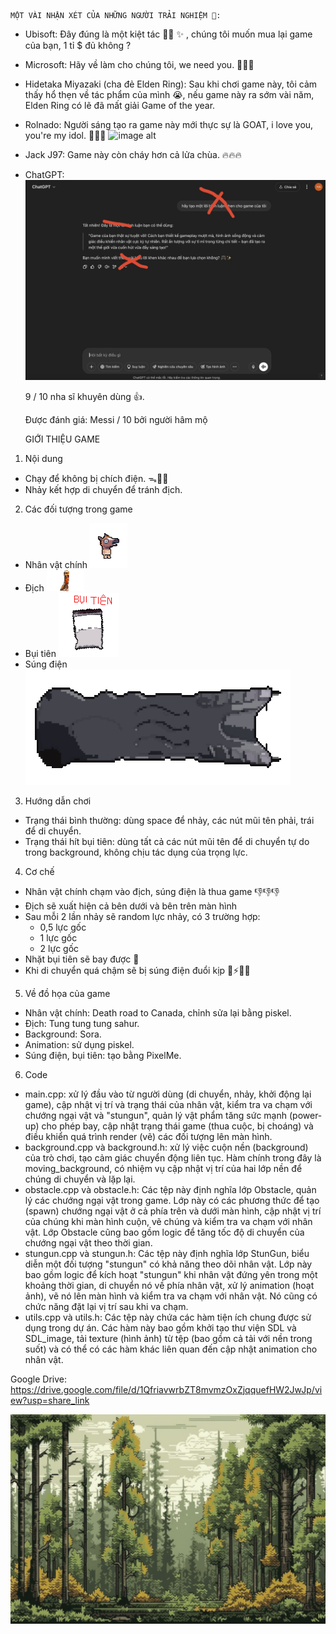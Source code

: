     MỘT VÀI NHẬN XÉT CỦA NHỮNG NGƯỜI TRẢI NGHIỆM 🐧:

- Ubisoft: Đây đúng là một kiệt tác 🤌✨ ✨ , chúng tôi muốn mua lại game của bạn, 1 tỉ $ đủ không ?

- Microsoft: Hãy về làm cho chúng tôi, we need you. 🙏🙏🙏

- Hidetaka Miyazaki (cha đẻ Elden Ring): Sau khi chơi game này, tôi cảm thấy hổ thẹn về tác phẩm của mình 😭, nếu game này ra sớm vài năm, Elden Ring có lẽ đã mất giải Game of the year.

- Rolnado: Người sáng tạo ra game này mới thực sự là GOAT, i love you, you're my idol. 💋💋💋
![image alt](https://i.dailymail.co.uk/i/pix/2013/04/07/article-2305091-19235309000005DC-601_1024x615_large.jpg)

- Jack J97: Game này còn cháy hơn cả lửa chùa. 🔥🔥🔥

- ChatGPT: ![image alt](https://github.com/haihoang18/Escape-from-Cambodia/blob/acc0bad3d21e8239c2790b1eaf8a879cc77cd148/IMG_3634%202.JPG)
    
    9 / 10 nha sĩ khuyên dùng 👍.

    Được đánh giá: Messi / 10 bởi người hâm mộ
    
    GIỚI THIỆU GAME

1. Nội dung
- Chạy để không bị chích điện. ᯓ🏃‍➡️
- Nhảy kết hợp di chuyển để tránh địch.

2. Các đối tượng trong game
- Nhân vật chính 
![image alt](https://github.com/haihoang18/Escape-from-Cambodia/blob/7ff995f73a7dc3fd5f63cdab8a90ff35c44ac391/character/horseman_jump_right.png)
- Địch
![image alt](https://github.com/haihoang18/Escape-from-Cambodia/blob/7ff995f73a7dc3fd5f63cdab8a90ff35c44ac391/background/tungtungtungsahur.png)
- Bụi tiên
![image alt](https://github.com/haihoang18/Escape-from-Cambodia/blob/7ff995f73a7dc3fd5f63cdab8a90ff35c44ac391/background/bui_tien.png)
- Súng điện
![image alt](https://github.com/haihoang18/Escape-from-Cambodia/blob/7ff995f73a7dc3fd5f63cdab8a90ff35c44ac391/stungun/stungun_2.png)

3. Hướng dẫn chơi
- Trạng thái bình thường: dùng space để nhảy, các nút mũi tên phải, trái để di chuyển.
- Trạng thái hít bụi tiên: dùng tất cả các nút mũi tên để di chuyển tự do trong background, không chịu tác dụng của trọng lực.

4. Cơ chế
- Nhân vật chính chạm vào địch, súng điện là thua game 👎👎👎
- Địch sẽ xuất hiện cả bên dưới và bên trên màn hình 
- Sau mỗi 2 lần nhảy sẽ random lực nhảy, có 3 trường hợp:
    * 0,5 lực gốc
    *   1 lực gốc
    *   2 lực gốc
- Nhặt bụi tiên sẽ bay được 💨
- Khi di chuyển quá chậm sẽ bị súng điện đuổi kịp 🔌⚡💥😵

5. Về đồ họa của game
- Nhân vật chính: Death road to Canada, chỉnh sửa lại bằng piskel.
- Địch: Tung tung tung sahur.
- Background: Sora.
- Animation: sử dụng piskel.
- Súng điện, bụi tiên: tạo bằng PixelMe.

6. Code
- main.cpp:  xử lý đầu vào từ người dùng (di chuyển, nhảy, khởi động lại game), cập nhật vị trí và trạng thái của nhân vật, kiểm tra va chạm với chướng ngại vật và "stungun", quản lý vật phẩm tăng sức mạnh (power-up) cho phép bay, cập nhật trạng thái game (thua cuộc, bị choáng) và điều khiển quá trình render (vẽ) các đối tượng lên màn hình.
- background.cpp và background.h: xử lý việc cuộn nền (background) của trò chơi, tạo cảm giác chuyển động liên tục. Hàm chính trong đây là moving_background, có nhiệm vụ cập nhật vị trí của hai lớp nền để chúng di chuyển và lặp lại.
- obstacle.cpp và obstacle.h: Các tệp này định nghĩa lớp Obstacle, quản lý các chướng ngại vật trong game. Lớp này có các phương thức để tạo (spawn) chướng ngại vật ở cả phía trên và dưới màn hình, cập nhật vị trí của chúng khi màn hình cuộn, vẽ chúng và kiểm tra va chạm với nhân vật. Lớp Obstacle cũng bao gồm logic để tăng tốc độ di chuyển của chướng ngại vật theo thời gian.
- stungun.cpp và stungun.h: Các tệp này định nghĩa lớp StunGun, biểu diễn một đối tượng "stungun" có khả năng theo dõi nhân vật. Lớp này bao gồm logic để kích hoạt "stungun" khi nhân vật đứng yên trong một khoảng thời gian, di chuyển nó về phía nhân vật, xử lý animation (hoạt ảnh), vẽ nó lên màn hình và kiểm tra va chạm với nhân vật. Nó cũng có chức năng đặt lại vị trí sau khi va chạm.
- utils.cpp và utils.h: Các tệp này chứa các hàm tiện ích chung được sử dụng trong dự án. Các hàm này bao gồm khởi tạo thư viện SDL và SDL_image, tải texture (hình ảnh) từ tệp (bao gồm cả tải với nền trong suốt) và có thể có các hàm khác liên quan đến cập nhật animation cho nhân vật.

Google Drive: https://drive.google.com/file/d/1QfriavwrbZT8mvmzOxZjqquefHW2JwJp/view?usp=share_link

![image alt](https://github.com/haihoang18/Escape-from-Cambodia/blob/78fe809e68653bd736666de89678feb1cee31789/background/background1.png)